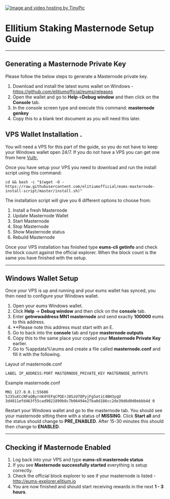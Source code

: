 
<a href="http://es.tinypic.com?ref=2a5dwfb" target="_blank"><img src="http://i68.tinypic.com/2a5dwfb.png" border="0" alt="Image and video hosting by TinyPic"></a>



# Ellitium Staking Masternode Setup Guide
***

## Generating a Masternode Private Key

Please follow the below steps to generate a Masternode private key.

1.  Download and install the latest eums wallet on Windows - https://github.com/elitiumofficial/eums/releases
2.  Open the wallet and go to **Help**->**Debug window** and then click on the **Console** tab.
3.  In the console screen type and execute this command: **masternode genkey**  
4.  Copy this to a blank text document as you will need this later.

## VPS Wallet Installation .

You will need a VPS for this part of the guide, so you do not have to keep your Windows wallet open 24/7. 
If you do not have a VPS you can get one from here [Vultr.](https://www.vultr.com/?ref=8069528)

Once you have setup your VPS you need to download and run the install script using this command:

```
cd && bash -c "$(wget -O - https://raw.githubusercontent.com/elitiumofficial/eums-masternode-install-script/master/install.sh)"
```

The installation script will give you 6 different options to choose from:

1. Install a fresh Masternode
2. Update Masternode Wallet
3. Start Masternode
4. Stop Masternode
5. Show Masternode status
6. Rebuild Masternode

Once your VPS installation has finished type **eums-cli getinfo** and check the block count against the official explorer.
When the block count is the same you have finished with the setup.
***

## Windows Wallet Setup

Once your VPS is up and running and your eums wallet has synced, you then need to configure your Windows wallet.

1. Open your eums Windows wallet.
2. Click **Help** -> **Debug window** and then click on the **console** tab.
3. Enter **getnewaddress MN1 masternode** and send exactly **100000** eums to this address.
4. **Please note this address must start with an E.
4. Go to back into the **console** tab and type **masternode outputs**
5. Copy this to the same place your copied your **Masternode Private Key** earlier.
6. Go to %appdata%\eums and create a file called **masternode.conf** and fill it with the following.

Layout of masternode.conf
```
LABEL IP_ADDRESS:PORT MASTERNODE_PRIVATE_KEY MASTERNODE_OUTPUTS
```

Example masternode.conf
```
MN1 127.0.0.1:55606 5J35uXCcNFaQByrnK4YEFqCPQErJ8SzU7QPyjFg5atiC4BH3yqU 3d4011efd463f55cad9021899b8c7b06494e27ba0d186cc2de39d6d0d0ebbb4d 0
```

Restart your Windows wallet and go to the masternode tab. You should see your masternode sitting there with a status of **MISSING**.
Click **Start all** and the status should change to **PRE_ENABLED**. After 15-30 minutes this should then change to **ENABLED**.
***

## Checking if Masternode Enabled

1. Log back into your VPS and type **eums-cli masternode status**
2. If you see **Masternode successfully started** everything is setup correctly.
3. Check the official block explorer to see if your masternode is listed - http://eums-explorer.elitium.io
4. You are now finished and should start receiving rewards in the next **1 - 3 hours**. 
